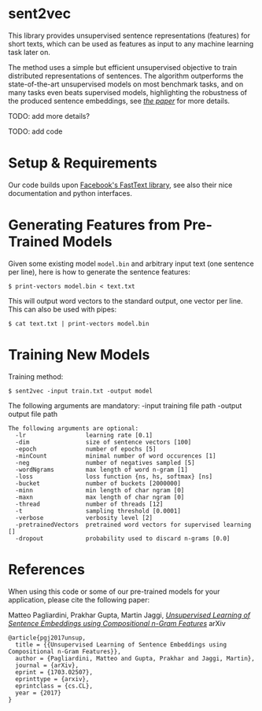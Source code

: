 # sent2vec
This library provides unsupervised sentence representations (features) for short texts, which can be used as features as input to any machine learning task later on.

The method uses a simple but efficient unsupervised objective to train distributed representations of sentences. The algorithm outperforms the state-of-the-art unsupervised models on most benchmark tasks, and on many tasks even beats supervised models, highlighting the robustness of the produced sentence embeddings, see [*the paper*](https://arxiv.org/abs/1703.02507) for more details.

TODO: add more details?

TODO: add code


# Setup & Requirements
Our code builds upon [Facebook's FastText library](https://github.com/facebookresearch/fastText), see also their nice documentation and python interfaces.


# Generating Features from Pre-Trained Models
Given some existing model `model.bin` and arbitrary input text (one sentence per line), here is how to generate the sentence features:

```
$ print-vectors model.bin < text.txt
```

This will output word vectors to the standard output, one vector per line.
This can also be used with pipes:

```
$ cat text.txt | print-vectors model.bin
```

# Training New Models
Training method:

```
$ sent2vec -input train.txt -output model
```

The following arguments are mandatory:
  -input              training file path
  -output             output file path

```
The following arguments are optional:
  -lr                 learning rate [0.1]
  -dim                size of sentence vectors [100]
  -epoch              number of epochs [5]
  -minCount           minimal number of word occurences [1]
  -neg                number of negatives sampled [5]
  -wordNgrams         max length of word n-gram [1]
  -loss               loss function {ns, hs, softmax} [ns]
  -bucket             number of buckets [2000000]
  -minn               min length of char ngram [0]
  -maxn               max length of char ngram [0]
  -thread             number of threads [12]
  -t                  sampling threshold [0.0001]
  -verbose            verbosity level [2]
  -pretrainedVectors  pretrained word vectors for supervised learning []
  -dropout            probability used to discard n-grams [0.0]
```


# References
When using this code or some of our pre-trained models for your application, please cite the following paper:

  Matteo Pagliardini, Prakhar Gupta, Martin Jaggi, [*Unsupervised Learning of Sentence Embeddings using Compositional n-Gram Features*](https://arxiv.org/abs/1703.02507) arXiv

```
@article{pgj2017unsup,
  title = {{Unsupervised Learning of Sentence Embeddings using Compositional n-Gram Features}},
  author = {Pagliardini, Matteo and Gupta, Prakhar and Jaggi, Martin},
  journal = {arXiv},
  eprint = {1703.02507},
  eprinttype = {arxiv},
  eprintclass = {cs.CL},
  year = {2017}
}
```

